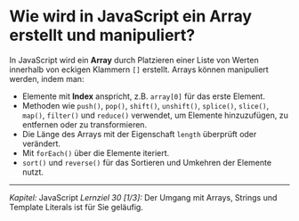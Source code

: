 # Wie wird in JavaScript ein Array erstellt und manipuliert?

In JavaScript wird ein **Array** durch Platzieren einer Liste von Werten innerhalb von eckigen Klammern `[]` erstellt. Arrays können manipuliert werden, indem man:
  - Elemente mit **Index** anspricht, z.B. `array[0]` für das erste Element.
  - Methoden wie `push()`, `pop()`, `shift()`, `unshift()`, `splice()`, `slice()`, `map()`, `filter()` und `reduce()` verwendet, um Elemente hinzuzufügen, zu entfernen oder zu transformieren.
  - Die Länge des Arrays mit der Eigenschaft `length` überprüft oder verändert.
  - Mit `forEach()` über die Elemente iteriert.
  - `sort()` und `reverse()` für das Sortieren und Umkehren der Elemente nutzt.

---

_Kapitel:_ JavaScript
_Lernziel 30 \[1/3\]:_ Der Umgang mit Arrays, Strings und Template Literals ist für Sie geläufig.
